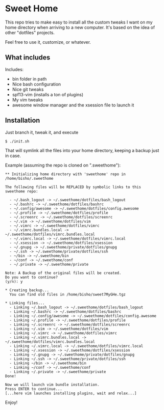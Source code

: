 # Sweet Home

This repo tries to make easy to install all the custom tweaks I want on my home directory when arriving to a new computer. It's based on the idea of other "dotfiles" projects.

Feel free to use it, customize, or whatever.

## What includes
Includes:

 - bin folder in path
 - Nice bash configuration
 - Nice git tweaks
 - spf13-vim (installs a ton of plugins)
 - My vim tweaks
 - awesome window manager and the xsession file to launch it

## Installation
Just branch it, tweak it, and execute

    $ ./init.sh

That will symlink all the files into your home directory, keeping a backup just in case.

Example (assuming the repo is cloned on ".sweethome"):

    ** Initializing home directory with 'sweethome' repo in /home/bisho/.sweethome
    
    The following files will be REPLACED by symbolic links to this
    sweethome repo:
    
      - ~/.bash_logout -> ~/.sweethome/dotfiles/bash_logout
      - ~/.bashrc -> ~/.sweethome/dotfiles/bashrc
      - ~/.config/awesome -> ~/.sweethome/dotfiles/config.awesome
      - ~/.profile -> ~/.sweethome/dotfiles/profile
      - ~/.screenrc -> ~/.sweethome/dotfiles/screenrc
      - ~/.vim -> ~/.sweethome/dotfiles/vim
      - ~/.vimrc -> ~/.sweethome/dotfiles/vimrc
      - ~/.vimrc.bundles.local -> ~/.sweethome/dotfiles/vimrc.bundles.local
      - ~/.vimrc.local -> ~/.sweethome/dotfiles/vimrc.local
      - ~/.xsession -> ~/.sweethome/dotfiles/xsession
      - ~/.gnupg -> ~/.sweethome/private/dotfiles/gnupg
      - ~/.ssh -> ~/.sweethome/private/dotfiles/ssh
      - ~/bin -> ~/.sweethome/bin
      - ~/conf -> ~/.sweethome/conf
      - ~/.private -> ~/.sweethome/private
    
    Note: A Backup of the original files will be created.
    Do you want to continue?
    (y/n): y
    
    * Creating backup...
      You can find old files in /home/bisho/sweet7MyGHe.tgz
    
    * Linking files...
      - Linking ~/.bash_logout -> ~/.sweethome/dotfiles/bash_logout
      - Linking ~/.bashrc -> ~/.sweethome/dotfiles/bashrc
      - Linking ~/.config/awesome -> ~/.sweethome/dotfiles/config.awesome
      - Linking ~/.profile -> ~/.sweethome/dotfiles/profile
      - Linking ~/.screenrc -> ~/.sweethome/dotfiles/screenrc
      - Linking ~/.vim -> ~/.sweethome/dotfiles/vim
      - Linking ~/.vimrc -> ~/.sweethome/dotfiles/vimrc
      - Linking ~/.vimrc.bundles.local -> ~/.sweethome/dotfiles/vimrc.bundles.local
      - Linking ~/.vimrc.local -> ~/.sweethome/dotfiles/vimrc.local
      - Linking ~/.xsession -> ~/.sweethome/dotfiles/xsession
      - Linking ~/.gnupg -> ~/.sweethome/private/dotfiles/gnupg
      - Linking ~/.ssh -> ~/.sweethome/private/dotfiles/ssh
      - Linking ~/bin -> ~/.sweethome/bin
      - Linking ~/conf -> ~/.sweethome/conf
      - Linking ~/.private -> ~/.sweethome/private
    Done!
    
    Now we will launch vim bundle installation.
    Press ENTER to continue...
    [...here vim launches installing plugins, wait and relax...]


Enjoy!

